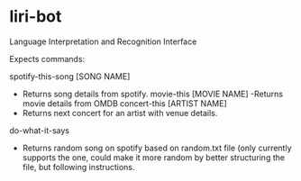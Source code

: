 # liri-bot
Language Interpretation and Recognition Interface

Expects commands:

spotify-this-song [SONG NAME]
  - Returns song details from spotify. 
movie-this [MOVIE NAME]
  -Returns movie details from OMDB
concert-this [ARTIST NAME]
  - Returns next concert for an artist with venue details. 
  
do-what-it-says
  - Returns random song on spotify based on random.txt file (only currently supports the one, could make it more random by better structuring the file, but following instructions. 
